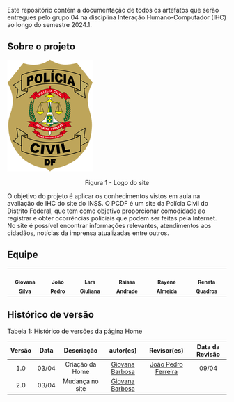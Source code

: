 Este repositório contém a documentação de todos os artefatos que serão entregues pelo grupo 04 na disciplina Interação Humano-Computador (IHC) ao longo do semestre 2024.1.

## Sobre o projeto

![PCDF](planejamento/assets/PCDF.png)
<div align="center">
<p> Figura 1 - Logo do site  </p> 
</div>


O objetivo do projeto é aplicar os conhecimentos vistos em aula na avaliação de IHC do site do INSS. O PCDF é um site da Polícia Civil do Distrito Federal, que tem como objetivo proporcionar comodidade ao registrar e obter ocorrências policiais que podem ser feitas pela Internet. No site é possível encontrar informações relevantes, atendimentos aos cidadãos, notícias da imprensa atualizadas entre outros.  
## Equipe

<table>
  <tr>
    <td align="center"><a href="https://github.com/gio221"><img style="border-radius: 50%;" src="https://avatars.githubusercontent.com/u/111579005?v=4" width="100px;" alt=""/><br /><sub><b>Giovana Silva</b></sub></a><br />
    <td align="center"><a href="https://github.com/JoaoODragonborn"><img style="border-radius: 50%;" src="https://avatars.githubusercontent.com/u/98195374?v=4" width="100px;" alt=""/><br /><sub><b>João Pedro</b></sub></a><br />
    <td align="center"><a href="https://github.com/gravelylara"><img style="border-radius: 50%;" src="https://avatars.githubusercontent.com/u/118694498?v=4" width="100px;" alt=""/><br /><sub><b>Lara Giuliana</b></sub></a><br />
    <td align="center"><a href=" https://github.com/RaissaAndradeS "><img style="border-radius: 50%;" src="https://avatars.githubusercontent.com/u/100162150?v=4" width="100px;" alt=""/><br /><sub><b>Raissa Andrade</b></sub></a><br />
    <td align="center"><a href="https://github.com/rayenealmeida"><img style="border-radius: 50%;" src="https://avatars.githubusercontent.com/u/85962730?v=4" width="100px;" alt=""/><br /><sub><b>Rayene Almeida</b></sub></a><br />
    <td align="center"><a href="https://github.com/Renatinha28"><img style="border-radius: 50%;" src="https://avatars.githubusercontent.com/u/117046252?v=4" width="100px;" alt=""/><br /><sub><b>Renata Quadros</b></sub></a><br />
    
  </tr>
</table>

## Histórico de versão

Tabela 1: Histórico de versões da página Home

|                            Versão                             |              Data               |                    Descriação                     | autor(es)           |  Revisor(es)          | Data da Revisão|
| :----------------------------------------------------------: | :-------------------------------: | :-------------------------------------------------: | :-------------------------------: |  :-------------------------------: | :-------------------------------: | 
| 1.0 |  03/04  | Criação da Home |[Giovana Barbosa ](https://github.com/gio221)|[João Pedro Ferreira](https://github.com/JoaoODragonborn)| 09/04 |
| 2.0 |  03/04  | Mudança no site |[Giovana Barbosa ](https://github.com/gio221)|| |
